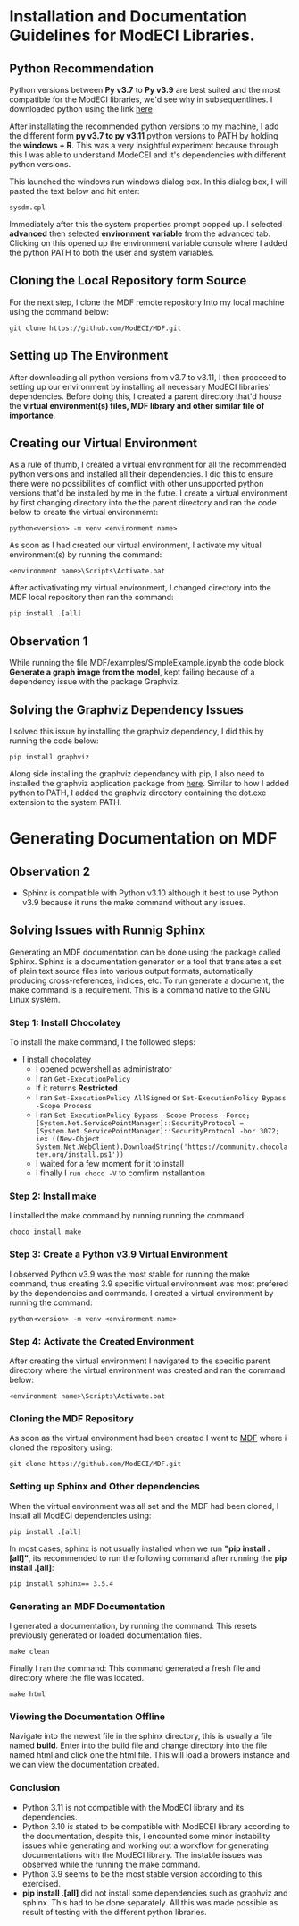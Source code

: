 # Installation and Documentation Guidelines for ModECI Libraries.

## Python Recommendation
Python versions between **Py v3.7** to **Py v3.9** are best suited and the most compatible for the ModECI libraries, we'd see why in subsequentlines. I downloaded python using the link [here](https://www.python.org/downloads/)

After installating the recommended python versions to my machine, I add the different form **py v3.7 to py v3.11** python versions to PATH by holding the **windows + R**. This was a very insightful experiment because through this I was able to understand ModeCEI and it's dependencies with different python versions.

This launched the windows run windows dialog box. In this dialog box, I will pasted the text below and hit enter:

```sysdm.cpl```

Immediately after this the system properties prompt popped up. I selected **advanced** then selected **environment variable** from the advanced tab. Clicking on this opened up the environment variable console where I added the python PATH to both the user and system variables.

## Cloning the Local Repository form Source
For the next step, I clone the MDF remote repository Into my local machine using the command below:

```git clone https://github.com/ModECI/MDF.git```

## Setting up The Environment
After downloading all python versions from v3.7 to v3.11, I then proceeed to setting up our environment by installing all necessary ModECI libraries' dependencies. Before doing this, I created a parent directory that'd house the **virtual environment(s) files, MDF library and other similar file of importance**.

## Creating our Virtual Environment
As a rule of thumb, I created a virtual environment for all the recommended python versions and installed all their dependencies. I did this to ensure there were no possibilities of comflict with other unsupported python versions that'd be installed by me in the futre.
I create a virtual environment by first changing directory into the the parent directory and ran the code below to create the virtual environmemt:

```python<version> -m venv <environment name>```

As soon as I had created our virtual environment, I activate my vitual environment(s) by running the command:

```<environment name>\Scripts\Activate.bat```

After activativating my virtual environment, I changed directory into the MDF local repository then ran the command:

```pip install .[all]```

## Observation 1
While running the file MDF/examples/SimpleExample.ipynb the code block **Generate a graph image from the model**, kept failing because of a dependency issue with the package Graphviz.

## Solving the Graphviz Dependency Issues
I solved this issue by installing the graphviz dependency, I did this by running the code below:

```pip install graphviz```

Along side installing the graphviz dependancy with pip, I also need to installed the graphviz application package from [here](https://graphviz.org/download/). Similar to how I added python to PATH, I added the graphviz directory containing the dot.exe extension to the system PATH.

# Generating Documentation on MDF

## Observation 2

* Sphinx is compatible with Python v3.10 although it best to use Python v3.9 because it runs the make command 
without any issues.

## Solving Issues with Runnig Sphinx

Generating an MDF documentation can be done using the package called Sphinx. Sphinx is a documentation generator or a tool that translates a set of plain text source files into various output formats, automatically producing cross-references, indices, etc. 
To run generate a document, the make command is a requirement. This is a command native to the GNU Linux system.

### Step 1: Install Chocolatey
To install the make command, I the followed steps:
* I install chocolatey
  * I opened powershell as administrator
  * I ran ```Get-ExecutionPolicy```
  * If it returns **Restricted**
  * I ran 
  ```Set-ExecutionPolicy AllSigned``` or ```Set-ExecutionPolicy Bypass -Scope Process```
  * I ran
  ```Set-ExecutionPolicy Bypass -Scope Process -Force; [System.Net.ServicePointManager]::SecurityProtocol = [System.Net.ServicePointManager]::SecurityProtocol -bor 3072; iex ((New-Object System.Net.WebClient).DownloadString('https://community.chocolatey.org/install.ps1'))```
  * I waited for a few moment for it to install
  * I finally I `run choco -V` to comfirm installantion
  
### Step 2: Install make
I installed the make command,by running running the command:

```choco install make```

### Step 3: Create a Python v3.9 Virtual Environment
I observed Python v3.9 was the most stable for running the make command, thus creating 3.9 specific virtual environment was most prefered by the dependencies and commands. I created a virtual environment by running the command:

```python<version> -m venv <environment name>```

### Step 4: Activate the Created Environment
After creating the virtual environment I navigated to the specific parent directory where the virtual environment was created and ran the command below:

```<environment name>\Scripts\Activate.bat```

### Cloning  the MDF Repository
As soon as the virtual environment had been created I went to [MDF](https://github.com/ModECI/MDF) where i cloned the repository using:

```git clone https://github.com/ModECI/MDF.git```

### Setting up Sphinx and Other dependencies
When the virtual environment was all set and the MDF had been cloned, I install all ModECI dependencies using:

```pip install .[all]```

In most cases, sphinx is not usually installed when we run **"pip install .[all]"**, its recommended to run the following command after running the **pip install .[all]**:

```pip install sphinx== 3.5.4```

### Generating an MDF Documentation
I generated a documentation, by running the command:
This resets previously generated or loaded documentation files.

```make clean```

Finally I ran the command:
This command generated a fresh file and directory where the file was located.

```make html```

### Viewing the Documentation Offline
Navigate into the newest file in the sphinx directory, this is usually a file named **build**. Enter into the build file and change directory into the file named html and click one the html file. This will load a browers instance and we can view the documentation created.

### Conclusion
* Python 3.11 is not compatible with the ModECI library and its dependencies.
* Python 3.10 is stated to be compatible with ModECEI library according to the documentation, despite this, I encounted some minor instability issues while generating and working out a workflow for generating documentations with the ModECI library. The instable issues was observed while the running the make command.
* Python 3.9 seems to be the most stable version according to this exercised.
* **pip install .[all]** did not install some dependencies such as graphviz and sphinx. This had to be done separately.
All this was made possible as result of testing with the different python libraries.
